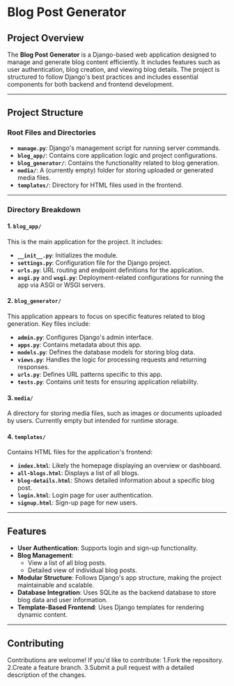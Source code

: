 # Blog Post Generator

## Project Overview
The **Blog Post Generator** is a Django-based web application designed to manage and generate blog content efficiently. It includes features such as user authentication, blog creation, and viewing blog details. The project is structured to follow Django's best practices and includes essential components for both backend and frontend development.

---

## Project Structure

### Root Files and Directories
- **`manage.py`**: Django's management script for running server commands.
- **`blog_app/`**: Contains core application logic and project configurations.
- **`blog_generator/`**: Contains the functionality related to blog generation.
- **`media/`**: A (currently empty) folder for storing uploaded or generated media files.
- **`templates/`**: Directory for HTML files used in the frontend.

---

### Directory Breakdown

#### 1. **`blog_app/`**
This is the main application for the project. It includes:
- **`__init__.py`**: Initializes the module.
- **`settings.py`**: Configuration file for the Django project.
- **`urls.py`**: URL routing and endpoint definitions for the application.
- **`asgi.py`** and **`wsgi.py`**: Deployment-related configurations for running the app via ASGI or WSGI servers.

#### 2. **`blog_generator/`**
This application appears to focus on specific features related to blog generation. Key files include:
- **`admin.py`**: Configures Django's admin interface.
- **`apps.py`**: Contains metadata about this app.
- **`models.py`**: Defines the database models for storing blog data.
- **`views.py`**: Handles the logic for processing requests and returning responses.
- **`urls.py`**: Defines URL patterns specific to this app.
- **`tests.py`**: Contains unit tests for ensuring application reliability.

#### 3. **`media/`**
A directory for storing media files, such as images or documents uploaded by users. Currently empty but intended for runtime storage.

#### 4. **`templates/`**
Contains HTML files for the application's frontend:
- **`index.html`**: Likely the homepage displaying an overview or dashboard.
- **`all-blogs.html`**: Displays a list of all blogs.
- **`blog-details.html`**: Shows detailed information about a specific blog post.
- **`login.html`**: Login page for user authentication.
- **`signup.html`**: Sign-up page for new users.

---

## Features
- **User Authentication**: Supports login and sign-up functionality.
- **Blog Management**:
  - View a list of all blog posts.
  - Detailed view of individual blog posts.
- **Modular Structure**: Follows Django's app structure, making the project maintainable and scalable.
- **Database Integration**: Uses SQLite as the backend database to store blog data and user information.
- **Template-Based Frontend**: Uses Django templates for rendering dynamic content.

---

## Contributing
Contributions are welcome! If you'd like to contribute:
1.Fork the repository.
2.Create a feature branch.
3.Submit a pull request with a detailed description of the changes.

